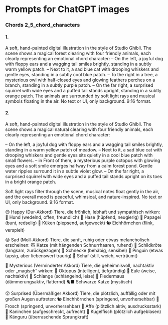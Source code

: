 Prompts for ChatGPT images
======
### Chords 2_5_chord_characters

#### 1. 
A soft, hand-painted digital illustration in the style of Studio Ghibli. The scene shows a magical forest clearing with four friendly animals, each clearly representing an emotional chord character:
– On the left, a joyful dog with floppy ears and a wagging tail smiles brightly, standing in a subtly warm yellow patch.
– Next to it, a sad blue cat with drooping whiskers and gentle eyes, standing in a subtly cool blue patch.
– To the right in a tree, a mysterious owl with half-closed eyes and glowing feathers perches on a branch, standing in a subtly purple patch.
– On the far right, a surprised squirrel with wide eyes and a puffed tail stands upright, standing in a subtly orange patch.
The animals are surrounded by soft light rays and musical symbols floating in the air. No text or UI, only background. 9:16 format.

#### 2. 

A soft, hand-painted digital illustration in the style of Studio Ghibli. The scene shows a magical natural clearing with four friendly animals, each clearly representing an emotional chord character:

– On the left, a joyful dog with floppy ears and a wagging tail smiles brightly, standing in a warm yellow patch of meadow.
– Next to it, a sad blue cat with drooping whiskers and gentle eyes sits quietly in a cool blue patch with small flowers.
– in Front of them, a mysterious purple octopus with glowing eyes and a soft smile emerges halfway from a calm forest pond. Gentle water ripples surround it in a subtle violet glow.
– On the far right, a surprised squirrel with wide eyes and a puffed tail stands upright on its toes in a bright orange patch.

Soft light rays filter through the scene, musical notes float gently in the air, and the overall mood is peaceful, whimsical, and nature-inspired. No text or UI, only background. 9:16 format.


😊 Happy (Dur-Akkord)
Tiere, die fröhlich, lebhaft und sympathisch wirken:
    🐶 Hund (wedelnd, offen, freundlich)
    🐰 Hase (hüpfend, neugierig)
    🦜 Papagei (bunt, redselig)
    🐥 Küken (piepsend, aufgeweckt)
    🐿️ Eichhörnchen (flink, verspielt)

😢 Sad (Moll-Akkord)
Tiere, die sanft, ruhig oder etwas melancholisch erscheinen:
    🐱 Katze (mit hängenden Schnurrhaaren, ruhend)
    🐢 Schildkröte (langsam, zurückgezogen)
    🐌 Schnecke (behäbig, sensibel)
    🐧 Pinguin (etwas tapsig, aber liebenswert traurig)
    🐑 Schaf (still, weich, verträumt)

🧙 Mysterious (Verminderter Akkord)
Tiere, die geheimnisvoll, nachtaktiv oder „magisch“ wirken:
    🐙 Oktopus (intelligent, tiefgründig)
    🦉 Eule (weise, nachtaktiv)
    🐍 Schlange (schlängelnd, leise)
    🦇 Fledermaus (dämmerungsaktiv, flatternd)
    🐈‍⬛ Schwarze Katze (mystisch)

😮 Surprised (Übermäßiger Akkord)
Tiere, die plötzlich, auffällig oder mit großen Augen auftreten:
    🐿️ Einchhörnchen (springend, unvorhersehbar)
    🐸 Frosch (springend, unvorhersehbar)
    🐒 Affe (plötzlich aktiv, ausdrucksstark)
    🐇 Kaninchen (aufgeschreckt, aufrecht)
    🐠 Kugelfisch (plötzlich aufgeblasen)
    🦘 Känguru (überraschende Sprungkraft)